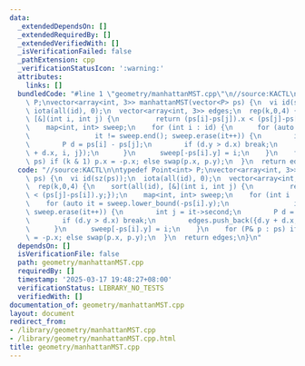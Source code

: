 ```yaml
---
data:
  _extendedDependsOn: []
  _extendedRequiredBy: []
  _extendedVerifiedWith: []
  _isVerificationFailed: false
  _pathExtension: cpp
  _verificationStatusIcon: ':warning:'
  attributes:
    links: []
  bundledCode: "#line 1 \"geometry/manhattanMST.cpp\"\n//source:KACTL\n\ntypedef Point<int>\
    \ P;\nvector<array<int, 3>> manhattanMST(vector<P> ps) {\n  vi id(sz(ps));\n \
    \ iota(all(id), 0);\n  vector<array<int, 3>> edges;\n  rep(k,0,4) {\n    sort(all(id),\
    \ [&](int i, int j) {\n         return (ps[i]-ps[j]).x < (ps[j]-ps[i]).y;});\n\
    \    map<int, int> sweep;\n    for (int i : id) {\n      for (auto it = sweep.lower_bound(-ps[i].y);\n\
    \                it != sweep.end(); sweep.erase(it++)) {\n        int j = it->second;\n\
    \        P d = ps[i] - ps[j];\n        if (d.y > d.x) break;\n        edges.push_back({d.y\
    \ + d.x, i, j});\n      }\n      sweep[-ps[i].y] = i;\n    }\n    for (P& p :\
    \ ps) if (k & 1) p.x = -p.x; else swap(p.x, p.y);\n  }\n  return edges;\n}\n"
  code: "//source:KACTL\n\ntypedef Point<int> P;\nvector<array<int, 3>> manhattanMST(vector<P>\
    \ ps) {\n  vi id(sz(ps));\n  iota(all(id), 0);\n  vector<array<int, 3>> edges;\n\
    \  rep(k,0,4) {\n    sort(all(id), [&](int i, int j) {\n         return (ps[i]-ps[j]).x\
    \ < (ps[j]-ps[i]).y;});\n    map<int, int> sweep;\n    for (int i : id) {\n  \
    \    for (auto it = sweep.lower_bound(-ps[i].y);\n                it != sweep.end();\
    \ sweep.erase(it++)) {\n        int j = it->second;\n        P d = ps[i] - ps[j];\n\
    \        if (d.y > d.x) break;\n        edges.push_back({d.y + d.x, i, j});\n\
    \      }\n      sweep[-ps[i].y] = i;\n    }\n    for (P& p : ps) if (k & 1) p.x\
    \ = -p.x; else swap(p.x, p.y);\n  }\n  return edges;\n}\n"
  dependsOn: []
  isVerificationFile: false
  path: geometry/manhattanMST.cpp
  requiredBy: []
  timestamp: '2025-03-17 19:48:27+08:00'
  verificationStatus: LIBRARY_NO_TESTS
  verifiedWith: []
documentation_of: geometry/manhattanMST.cpp
layout: document
redirect_from:
- /library/geometry/manhattanMST.cpp
- /library/geometry/manhattanMST.cpp.html
title: geometry/manhattanMST.cpp
---
```

